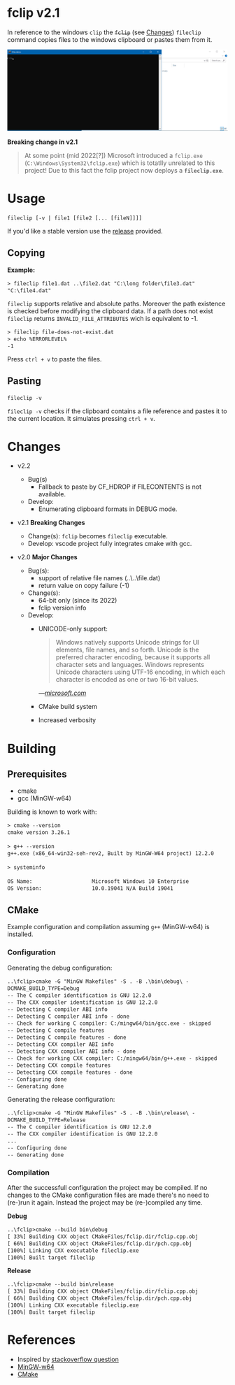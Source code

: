 # fclip v2.1

In reference to the windows `clip` the ~~`fclip`~~ (see [Changes](#changes)) `fileclip` command copies files to the windows clipboard or pastes them from it.

![fclip demo](fclip-demo.gif)

**Breaking change in v2.1**

> At some point (mid 2022[?]) Microsoft introduced a `fclip.exe` (`C:\Windows\System32\fclip.exe`) which is totatlly unrelated to this project! Due to this fact the fclip project now deploys a **`fileclip.exe`**.

# Usage

    fileclip [-v | file1 [file2 [... [fileN]]]]

If you'd like a stable version use the [release](https://github.com/urbans0ft/fclip/releases)
provided.

## Copying

**Example:**

```
> fileclip file1.dat ..\file2.dat "C:\long folder\file3.dat" "C:\file4.dat"
```

`fileclip` supports relative and absolute paths. Moreover the path existence is
checked before modifying the clipboard data. If a path does not exist `fileclip`
returns `INVALID_FILE_ATTRIBUTES` wich is equivalent to -1.

```
> fileclip file-does-not-exist.dat
> echo %ERRORLEVEL%
-1
```

Press `ctrl + v` to paste the files.

## Pasting

    fileclip -v

`fileclip -v` checks if the clipboard contains a file reference and pastes it to
the current location. It simulates pressing `ctrl + v`.

# Changes

- v2.2
	- Bug(s)
		- Fallback to paste by CF_HDROP if FILECONTENTS is not available.
	- Develop:
		- Enumerating clipboard formats in DEBUG mode.
- v2.1 **Breaking Changes**
	- Change(s): `fclip` becomes `fileclip` executable.
	- Develop: vscode project fully integrates cmake with gcc.

- v2.0 **Major Changes**

	- Bug(s):
		- support of relative file names (..\\..\\file.dat)
		- return value on copy failure (-1)
	- Change(s):
		- 64-bit only (since its 2022)
		- fclip version info
	- Develop:
		- UNICODE-only support:

			> Windows natively supports Unicode strings for UI elements, file names,
		  and so forth. Unicode is the preferred character encoding, because it
		  supports all character sets and languages. Windows represents Unicode
		  characters using UTF-16 encoding, in which each character is encoded as
		  one or two 16-bit values.

			_&mdash;[microsoft.com](https://learn.microsoft.com/en-us/windows/win32/learnwin32/working-with-strings)_

		- CMake build system
		- Increased verbosity

# Building

## Prerequisites

- cmake
- gcc (MinGW-w64)

Building is known to work with:

```
> cmake --version
cmake version 3.26.1

> g++ --version
g++.exe (x86_64-win32-seh-rev2, Built by MinGW-W64 project) 12.2.0

> systeminfo

OS Name:                   Microsoft Windows 10 Enterprise
OS Version:                10.0.19041 N/A Build 19041
```

## CMake

Example configuration and compilation assuming `g++` (MinGW-w64) is installed.

### Configuration

Generating the debug configuration:

```
..\fclip>cmake -G "MinGW Makefiles" -S . -B .\bin\debug\ -DCMAKE_BUILD_TYPE=Debug
-- The C compiler identification is GNU 12.2.0
-- The CXX compiler identification is GNU 12.2.0
-- Detecting C compiler ABI info
-- Detecting C compiler ABI info - done
-- Check for working C compiler: C:/mingw64/bin/gcc.exe - skipped
-- Detecting C compile features
-- Detecting C compile features - done
-- Detecting CXX compiler ABI info
-- Detecting CXX compiler ABI info - done
-- Check for working CXX compiler: C:/mingw64/bin/g++.exe - skipped
-- Detecting CXX compile features
-- Detecting CXX compile features - done
-- Configuring done
-- Generating done
```

Generating the release configuration: 

```
..\fclip>cmake -G "MinGW Makefiles" -S . -B .\bin\release\ -DCMAKE_BUILD_TYPE=Release
-- The C compiler identification is GNU 12.2.0
-- The CXX compiler identification is GNU 12.2.0
...
-- Configuring done
-- Generating done
```

### Compilation

After the successfull configuration the project may be compiled. If no changes to the CMake configuration files are made
there's no need to (re-)run it again. Instead the project may be (re-)compiled any time.

**Debug**

```
..\fclip>cmake --build bin\debug
[ 33%] Building CXX object CMakeFiles/fclip.dir/fclip.cpp.obj
[ 66%] Building CXX object CMakeFiles/fclip.dir/pch.cpp.obj
[100%] Linking CXX executable fileclip.exe
[100%] Built target fileclip
```

**Release**

```
..\fclip>cmake --build bin\release
[ 33%] Building CXX object CMakeFiles/fclip.dir/fclip.cpp.obj
[ 66%] Building CXX object CMakeFiles/fclip.dir/pch.cpp.obj
[100%] Linking CXX executable fileclip.exe
[100%] Built target fileclip
```

# References
* Inspired by [stackoverflow question](https://stackoverflow.com/q/25708895/10224443)
* [MinGW-w64](https://github.com/niXman/mingw-builds-binaries/releases)
* [CMake](https://cmake.org/download/)
